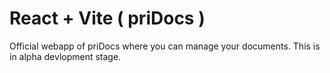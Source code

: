 # React + Vite ( priDocs )

Official webapp of priDocs where you can manage your documents.
This is in alpha devlopment stage.
